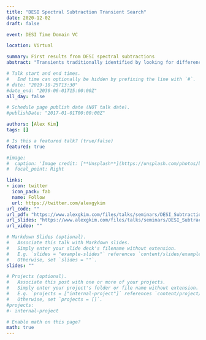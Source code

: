 ```yaml
---
title: "DESI Spectral Subtraction Transient Search"
date: 2020-12-02
draft: false

event: DESI Time Domain VC

location: Virtual

summary: First results from DESI spectral subtractions
abstract: "Transients traditionally identified by looking for differences between images taken at different times.  DESI can identify transients by looking for differences between spectra."

# Talk start and end times.
#   End time can optionally be hidden by prefixing the line with `#`.
# date: "2019-10-25T13:30"
#date_end: "2030-06-01T15:00:00Z"
all_day: false

# Schedule page publish date (NOT talk date).
#publishDate: "2017-01-01T00:00:00Z"

authors: [Alex Kim]
tags: []

# Is this a featured talk? (true/false)
featured: true

#image:
#  caption: 'Image credit: [**Unsplash**](https://unsplash.com/photos/bzdhc5b3Bxs)'
#  focal_point: Right

links:
- icon: twitter
  icon_pack: fab
  name: Follow
  url: https://twitter.com/alexgykim
url_code: ""
url_pdf: "https://www.alexgkim.com/files/talks/seminars/DESI_Subtraction.pdf"
url_slides: "https://www.alexgkim.com/files/talks/seminars/DESI_Subtraction.key"
url_video: ""

# Markdown Slides (optional).
#   Associate this talk with Markdown slides.
#   Simply enter your slide deck's filename without extension.
#   E.g. `slides = "example-slides"` references `content/slides/example-slides.md`.
#   Otherwise, set `slides = ""`.
slides: ""

# Projects (optional).
#   Associate this post with one or more of your projects.
#   Simply enter your project's folder or file name without extension.
#   E.g. `projects = ["internal-project"]` references `content/project/deep-learning/index.md`.
#   Otherwise, set `projects = []`.
#projects:
#- internal-project

# Enable math on this page?
math: true
---
```


